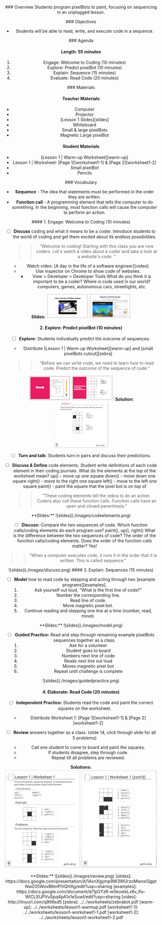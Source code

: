 <header title='pixelBots Unplugged' subtitle='Lesson 1'/>

<notable>

<iconp src='/icons/activity.png'>### Overview</iconp>
Students program pixelBots to paint, focusing on sequencing in an unplugged lesson.

<iconp src='/icons/objectives.png'>### Objectives</iconp>
- Students will be able to read, write, and execute code in a sequence.

<iconp src='/icons/agenda.png'>### Agenda</iconp>

#### Length: 55 minutes

1. Engage: Welcome to Coding (10 minutes)
1. Explore: Predict pixelBot (10 minutes)
1. Explain: Sequence (15 minutes)
1. Evaluate: Read Code (20 minutes)

<note>

<iconp src='/icons/materials.png'>### Materials</iconp>

#### Teacher Materials
- Computer
- Projector
- [Lesson 1 Slides][slides]
- Whiteboard
- Small & large pixelBots
- Magnetic Large pixelBot


#### Student Materials
-  [Lesson 1 | Warm-up Worksheet][warm-up]
-  Lesson 1 | Worksheet: [Page 1][worksheet1-1] & [Page 2][worksheet1-2]
-  Small pixelBot
-  Pencils


<iconp src='/icons/vocab.png'>### Vocabulary</iconp>
- **Sequence** - The idea that statements must be performed in the order they are written.
- **Function call** - A programming element that tells the computer to do something. In the beginning, most function calls will cause the computer to perform an action.

</note>
<pagebreak/>
#### 1. Engage: Welcome to Coding (10 minutes)

- [ ] **Discuss** coding and what it means to be a coder. Introduce students to the world of coding and get them excited about its endless possibilities.
  >> "Welcome to coding! Starting with this class you are now coders. Let's watch a video about a coder and take a look at a website's code. "

  - Watch video: [A day in the life of a software engineer][video].
  - Use inspector on Chrome to show code of websites.
      - View > Developer > Developer Tools
  <iconp type='question'>What do you think it is important to be a coder?</iconp>
  <iconp type='question'>Where is code used in our world?</iconp>
  <iconp type='answer'>computers, games, autonomous cars, streetlights, etc.</iconp>

<note>**Slides:**
![slides 3](./images/engage.png)</note>

#### 2. Explore: Predict pixelBot (10 minutes)

- [ ] **Explore:** Students individually predict the outcome of sequences.
  - Distribute [Lesson 1 | Warm-up Worksheet][warm-up] and [small pixelBots cutout][zebra]
  >>"Before we can write code, we need to learn how to read code. Predict the outcome of the sequence of code."


<note>![slides](./images/explore.png)
**Solution:**
![solution](./images/warmupsolution.png)
</note>


- [ ] **Turn and talk:** Students turn in pairs and discuss their predictions.

- [ ] **Discuss & Define** code elements. Student write definitions of each code element in their coding journals.
  <iconp type='question'>What do the elements at the top of the worksheet mean?</iconp>
  <iconp type='answer'>up() - move up one square</iconp>
  <iconp type='answer'>down() - move down one square</iconp>
  <iconp type='answer'>right() - move to the right one square</iconp>
  <iconp type='answer'>left() - move to the left one square</iconp>
  <iconp type='answer'>paint() - paint the square that the pixel bot is on top of</iconp>
  >>"These coding elements tell the zebra to do an action. Coders also call these function calls. Function calls have an open and closed parenthesis."

<note>
**Slides:**
![slides](./images/codeelements.png)</note>


- [ ] **Discuss:** Compare the two sequences of code.
  <iconp type='question'>Which function calls/coding elements do each program use?</iconp>
  <iconp type='answer'>paint(), up(), right()</iconp>
  <iconp type='question'>What is the difference between the two sequences of code?</iconp>
  <iconp type='answer'>The order of the function calls/coding elements.</iconp>
  <iconp type='question'>Does the order of the function calls matter?</iconp>
  <iconp type='answer'>Yes!</iconp>
>>"When a computer executes code, it runs it in the order that it is written. This is called sequence."

<note>
![slides](./images/discuss.png)</note>

<pagebreak/>
#### 3. Explain: Sequences (15 minutes)

- [ ] **Model** how to read code by stepping and acting through two [example programs][examples].
  1. Ask yourself out loud, "What is the first line of code?"
  1. Number the corresponding line.
  1. Read line of code.
  1. Move magnetic pixel bot.
  1. Continue reading and stepping one line at a time (number, read, move).


<note>
**Slides:**
![slides](./images/model.png)</note>

- [ ] **Guided Practice:** Read and step through remaining example pixelBots sequences together as a class.
  1. Ask for a volunteer
  1. Student goes to board
    1. Numbers next line of code
    1. Reads next line out loud
    1. Moves magnetic pixel bot
  1. Repeat until challenge is complete

<note>
![slides](./images/guidedpractice.png)</note>
<pagebreak/>

#### 4. Elaborate: Read Code (20 minutes)

- [ ] **Independent Practice:** Students read the code and paint the correct squares on the worksheet.
  - Distribute Worksheet 1: [Page 1][worksheet1-1] & [Page 2][worksheet1-2]

- [ ] **Review** answers together as a class. (slide 14, click through slide for all 5 problems)
  - Call one student to come to board and paint the squares.
  - If students disagree, step through code.
  - Repeat till all problems are reviewed.

**Solutions:**
![solutions](./images/solutions.png)


<note>
**Slides:**
![slides](./images/review.png)</note>


</notable>
[slides]: https://docs.google.com/presentation/d/1AxnXgymp9W3WUrzoMwoxiQgptNwZ05WovB6mPlVQHXg/edit?usp=sharing
[examples]: https://docs.google.com/document/d/1pGYzK-w0euwkLx8v_Ko-WICLXUPVuSpq4pA1s1eSuwI/edit?usp=sharing
[video]: http://tinyurl.com/q966xd5
[zebra]: ../../worksheets/zebrabot.pdf
[warm-up]: ../../worksheets/lesson1-warmup.pdf
[worksheet1-1]: ../../worksheets/lesson1-worksheet1-1.pdf
[worksheet1-2]: ../../worksheets/lesson1-worksheet1-2.pdf
